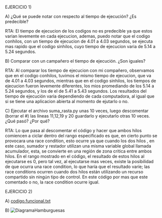 EJERCICIO 1)

A) ¿Qué se puede notar con respecto al tiempo de ejecución? ¿Es predecible?

RTA: El tiempo de ejecucion de los codigos no es predecible ya que estos varian levemente en cada ejecucion, ademas, puedo notar que el codigo conhilos, con un tiempo de ejecucion de 4.01 a 4.03 segundos, se ejecuta mas rapido que el codigo sinhilos, cuyo tiempo de ejecucion varia de 5.14 a 5.24 segundos.


B) Comparar con un campañero el tiempo de ejecución. ¿Son iguales?

RTA: Al comparar los tiempo de ejecucion con mi compañero, observamos que en el codigo conhilos, tuvimos el mismo tiempo de ejecucion, que va de 4.01 a 4.03 segundos, mientras que en el codigo sinhilos, los tiempos de ejecucion fueron levemente diferentes, los mios promediando de los 5.14 a 5.24 segundos, y los de el de 5.41 a 5.43 segundos. Los resultados del tiempo de ejecución varia dependiendo de cada computadora, al igual que si se tiene una aplicacion abierta al momento de ejutarlo o no.


C) Ejecutar el archivo suma_rasta.py unas 10 veces, luego descomentar (borrar el #) las líneas 11,12,19 y 20 guardarlo y ejecutarlo otras 10 veces. 
¿Qué pasó? ¿Por qué?

RTA: Lo que pasa al descomentar el código y hacer que ambos hilos comiencen a ciclar dentro del rango especificado es que, en cierto punto se provocara una race condition, esto ocurre ya que cuando los dos hilos , en este caso, sumador y restador utilizan una misma variable global llamada acumulador, esta, se convierte en una región de zona critica entre ambos hilos. En el rango mostrado en el código, el resultado de estos hilos al ejecutarse es 0, pero tal vez, al ejecutarse mas veces, existe la posibilidad de que ocurra una race condition, lo que haría que el resultado varíe; las race conditions ocurren cuando dos hilos están utilizando un recurso compartido sin ningún tipo de control. En este código por mas que este comentado o no, la race condition ocurre igual.


EJERCICIO 2)

A) [codigo.funcional.txt](https://github.com/agustinasobral/ASO2024TPs/files/15478530/codigo.funcional.txt)



B) ![DiagramaHamburguesas](https://github.com/agustinasobral/ASO2024TPs/assets/167656580/259217cb-209c-4a70-93e9-51557d766f6c)




